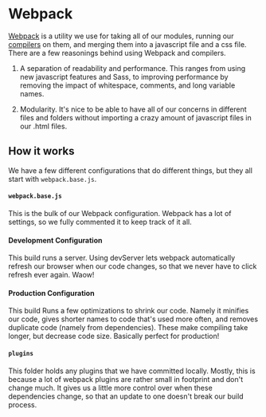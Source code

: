 Webpack
==========
[Webpack](https://webpack.github.io/) is a utility we use for taking all of our modules, running our [compilers](https://en.wikipedia.org/wiki/Compiler) on them, and merging them into a javascript file and a css file. There are a few reasonings behind using Webpack and compilers.

1. A separation of readability and performance. This ranges from using new javascript features and Sass, to improving performance by removing the impact of whitespace, comments, and long variable names.

2. Modularity. It's nice to be able to have all of our concerns in different files and folders without importing a crazy amount of javascript files in our .html files.

How it works
------------
We have a few different configurations that do different things, but they all start with `webpack.base.js`.

#### `webpack.base.js`
This is the bulk of our Webpack configuration. Webpack has a lot of settings, so we fully commented it to keep track of it all.

#### Development Configuration
This build runs a server. Using devServer lets webpack automatically refresh our browser when our code changes, so that we never have to click refresh ever again.  Waow!

#### Production Configuration
This build Runs a few optimizations to shrink our code. Namely it minifies our code, gives shorter names to code that's used more often, and removes duplicate code (namely from dependencies). These make compiling take longer, but decrease code size.  Basically perfect for production!

#### `plugins`
This folder holds any plugins that we have committed locally. Mostly, this is because a lot of webpack plugins are rather small in footprint and don't change much. It gives us a little more control over when these dependencies change, so that an update to one doesn't break our build process.
